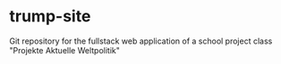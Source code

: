 # trump-site
Git repository for the fullstack web application of a school project class "Projekte Aktuelle Weltpolitik"
